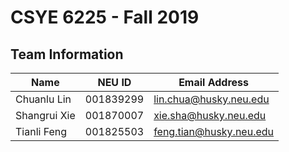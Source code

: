 # CSYE 6225 - Fall 2019

## Team Information

| Name | NEU ID | Email Address |
| --- | --- | --- |
|Chuanlu Lin|001839299|lin.chua@husky.neu.edu|
|Shangrui Xie|001870007|xie.sha@husky.neu.edu|
|Tianli Feng|001825503|feng.tian@husky.neu.edu|